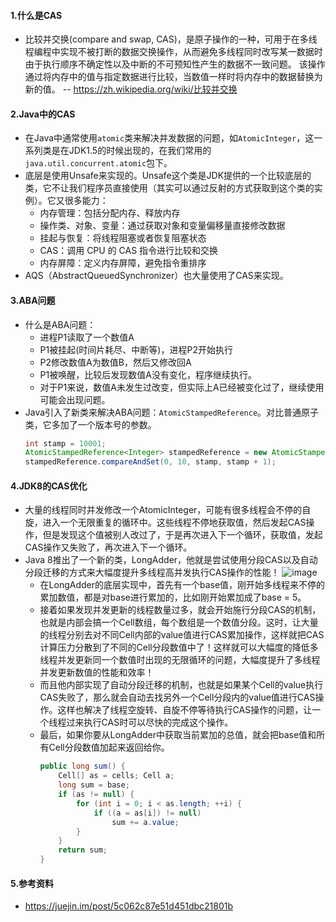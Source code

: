 #### 1.什么是CAS
* 比较并交换(compare and swap, CAS)，是原子操作的一种，可用于在多线程编程中实现不被打断的数据交换操作，从而避免多线程同时改写某一数据时由于执行顺序不确定性以及中断的不可预知性产生的数据不一致问题。 该操作通过将内存中的值与指定数据进行比较，当数值一样时将内存中的数据替换为新的值。 -- https://zh.wikipedia.org/wiki/比较并交换
#### 2.Java中的CAS
* 在Java中通常使用```atomic```类来解决并发数据的问题，如```AtomicInteger```，这一系列类是在JDK1.5的时候出现的，在我们常用的```java.util.concurrent.atomic```包下。
* 底层是使用Unsafe来实现的。Unsafe这个类是JDK提供的一个比较底层的类，它不让我们程序员直接使用（其实可以通过反射的方式获取到这个类的实例）。它又很多能力：
    * 内存管理：包括分配内存、释放内存
    * 操作类、对象、变量：通过获取对象和变量偏移量直接修改数据
    * 挂起与恢复：将线程阻塞或者恢复阻塞状态
    * CAS：调用 CPU 的 CAS 指令进行比较和交换
    * 内存屏障：定义内存屏障，避免指令重排序
* AQS（AbstractQueuedSynchronizer）也大量使用了CAS来实现。
#### 3.ABA问题
* 什么是ABA问题：
    * 进程P1读取了一个数值A
    * P1被挂起(时间片耗尽、中断等)，进程P2开始执行
    * P2修改数值A为数值B，然后又修改回A
    * P1被唤醒，比较后发现数值A没有变化，程序继续执行。
    * 对于P1来说，数值A未发生过改变，但实际上A已经被变化过了，继续使用可能会出现问题。
* Java引入了新类来解决ABA问题：```AtomicStampedReference```。对比普通原子类，它多加了一个版本号的参数。
    ```Java
    int stamp = 10001;
    AtomicStampedReference<Integer> stampedReference = new AtomicStampedReference<>(0, stamp);
    stampedReference.compareAndSet(0, 10, stamp, stamp + 1);
    ```
#### 4.JDK8的CAS优化
* 大量的线程同时并发修改一个AtomicInteger，可能有很多线程会不停的自旋，进入一个无限重复的循环中。这些线程不停地获取值，然后发起CAS操作，但是发现这个值被别人改过了，于是再次进入下一个循环，获取值，发起CAS操作又失败了，再次进入下一个循环。
* Java 8推出了一个新的类，LongAdder，他就是尝试使用分段CAS以及自动分段迁移的方式来大幅度提升多线程高并发执行CAS操作的性能！
![image](https://note.youdao.com/yws/api/personal/file/WEB52c9a284e8b1c89f4b92269f7e690ca6?method=download&shareKey=3f8432e80df4a7f6d76a103ee609cf97)    
    * 在LongAdder的底层实现中，首先有一个base值，刚开始多线程来不停的累加数值，都是对base进行累加的，比如刚开始累加成了base = 5。
    * 接着如果发现并发更新的线程数量过多，就会开始施行分段CAS的机制，也就是内部会搞一个Cell数组，每个数组是一个数值分段。这时，让大量的线程分别去对不同Cell内部的value值进行CAS累加操作，这样就把CAS计算压力分散到了不同的Cell分段数值中了！这样就可以大幅度的降低多线程并发更新同一个数值时出现的无限循环的问题，大幅度提升了多线程并发更新数值的性能和效率！
    * 而且他内部实现了自动分段迁移的机制，也就是如果某个Cell的value执行CAS失败了，那么就会自动去找另外一个Cell分段内的value值进行CAS操作。这样也解决了线程空旋转、自旋不停等待执行CAS操作的问题，让一个线程过来执行CAS时可以尽快的完成这个操作。
    * 最后，如果你要从LongAdder中获取当前累加的总值，就会把base值和所有Cell分段数值加起来返回给你。
        ```Java
        public long sum() {
            Cell[] as = cells; Cell a;
            long sum = base;
            if (as != null) {
                for (int i = 0; i < as.length; ++i) {
                    if ((a = as[i]) != null)
                        sum += a.value;
                }
            }
            return sum;
        }
        ```
#### 5.参考资料
* https://juejin.im/post/5c062c87e51d451dbc21801b
